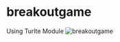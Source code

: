 # breakoutgame
Using Turlte Module
![breakoutgame](https://github.com/germainsafari/breakoutgame/assets/99614251/e2f96637-50d9-4b75-b5ff-7058e21fc9e5)

